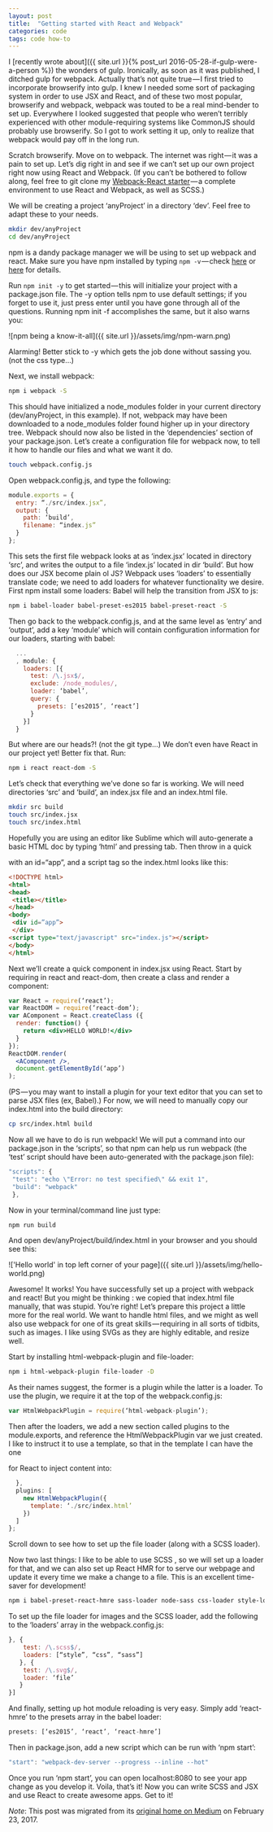 ```yaml
---
layout: post
title:  "Getting started with React and Webpack"
categories: code
tags: code how-to
---
```


I [recently wrote about]({{ site.url }}{% post_url 2016-05-28-if-gulp-were-a-person %}) the wonders of gulp. Ironically, as soon as it was published, I ditched gulp for webpack. Actually that’s not quite true — I first tried to incorporate browserify into gulp. I knew I needed some sort of packaging system in order to use JSX and React, and of these two most popular, browserify and webpack, webpack was touted to be a real mind-bender to set up. Everywhere I looked suggested that people who weren’t terribly experienced with other module-requiring systems like CommonJS should probably use browserify. So I got to work setting it up, only to realize that webpack would pay off in the long run.  
  <!--more-->

Scratch browserify. Move on to webpack. The internet was right — it was a pain to set up. Let’s dig right in and see if we can’t set up our own project right now using React and Webpack. (If you can’t be bothered to follow along, feel free to git clone my [Webpack-React starter](https://github.com/heatherbooker/webpack-react-starter) — a complete environment to use React and Webpack, as well as SCSS.)  

We will be creating a project ‘anyProject’ in a directory ‘dev’. Feel free to adapt these to your needs.  

```bash
mkdir dev/anyProject
cd dev/anyProject
```

npm is a dandy package manager we will be using to set up webpack and react. Make sure you have npm installed by typing `npm -v` — check [here](https://docs.npmjs.com/getting-started/installing-node) or [here](http://blog.npmjs.org/post/85484771375/how-to-install-npm) for details.

Run `npm init -y` to get started — this will initialize your project with a package.json file. The -y option tells npm to use default settings; if you forget to use it, just press enter until you have gone through all of the questions. Running npm init -f accomplishes the same, but it also warns you:  

![npm being a know-it-all]({{ site.url }}/assets/img/npm-warn.png)  

Alarming! Better stick to -y which gets the job done without sassing you. (not the css type…)  

Next, we install webpack:

```bash
npm i webpack -S
```

This should have initialized a node\_modules folder in your current directory (dev/anyProject, in this example). If not, webpack may have been downloaded to a node_modules folder found higher up in your directory tree. Webpack should now also be listed in the ‘dependencies’ section of your package.json. Let’s create a configuration file for webpack now, to tell it how to handle our files and what we want it do.

```bash
touch webpack.config.js
```  

Open webpack.config.js, and type the following:

```js
module.exports = {
  entry: “./src/index.jsx”,
  output: {
    path: ‘build’,
    filename: “index.js”
  }
};
```

This sets the first file webpack looks at as ‘index.jsx’ located in directory ‘src’, and writes the output to a file ‘index.js’ located in dir ‘build’. But how does our JSX become plain ol JS? Webpack uses ‘loaders’ to essentially translate code; we need to add loaders for whatever functionality we desire. First npm install some loaders: Babel will help the transition from JSX to js:

```bash
npm i babel-loader babel-preset-es2015 babel-preset-react -S
```  

Then go back to the webpack.config.js, and at the same level as ‘entry’ and ‘output’, add a key ‘module’ which will contain configuration information for our loaders, starting with babel:

```js
  ...
  , module: {
    loaders: [{
      test: /\.jsx$/,
      exclude: /node_modules/,
      loader: ‘babel’,
      query: {
        presets: [‘es2015’, ‘react’]
      }
    }]
  }
```

But where are our heads?! (not the git type…) We don’t even have React in our project yet! Better fix that. Run:  

```bash
npm i react react-dom -S
```

Let’s check that everything we’ve done so far is working. We will need directories ‘src’ and ‘build’, an index.jsx file and an index.html file.

```bash
mkdir src build
touch src/index.jsx
touch src/index.html
```

Hopefully you are using an editor like Sublime which will auto-generate a basic HTML doc by typing ‘html’ and pressing tab. Then throw in a quick <div> with an id=“app”, and a script tag so the index.html looks like this:

```html
<!DOCTYPE html>
<html>
<head>
 <title></title>
</head>
<body>
 <div id=”app”>
 </div>
<script type="text/javascript" src="index.js"></script>
</body>
</html>
```

Next we’ll create a quick component in index.jsx using React. Start by requiring in react and react-dom, then create a class and render a component:

```jsx
var React = require(‘react’);
var ReactDOM = require(‘react-dom’);
var AComponent = React.createClass ({
  render: function() {
    return <div>HELLO WORLD!</div>
  }
});
ReactDOM.render(
  <AComponent />,
  document.getElementById(‘app’)
);
```

(PS — you may want to install a plugin for your text editor that you can set to parse JSX files (ex, Babel).)
For now, we will need to manually copy our index.html into the build directory:

```bash
cp src/index.html build
```

Now all we have to do is run webpack! We will put a command into our package.json in the ‘scripts’, so that npm can help us run webpack (the ‘test’ script should have been auto-generated with the package.json file):

```js
"scripts": {
 "test": "echo \"Error: no test specified\" && exit 1",
 "build": "webpack"
 },
 ```

Now in your terminal/command line just type:

```bash
npm run build
```

And open dev/anyProject/build/index.html in your browser and you should see this:  

!['Hello world' in top left corner of your page]({{ site.url }}/assets/img/hello-world.png)  


Awesome! It works! You have successfully set up a project with webpack and react! But you might be thinking : we copied that index.html file manually, that was stupid. You’re right! Let’s prepare this project a little more for the real world. We want to handle html files, and we might as well also use webpack for one of its great skills — requiring in all sorts of tidbits, such as images. I like using SVGs as they are highly editable, and resize well.  

Start by installing html-webpack-plugin and file-loader:  

```bash
npm i html-webpack-plugin file-loader -D
```

As their names suggest, the former is a plugin while the latter is a loader. To use the plugin, we require it at the top of the webpack.config.js:  

```js
var HtmlWebpackPlugin = require(‘html-webpack-plugin’);
```

Then after the loaders, we add a new section called plugins to the module.exports, and reference the HtmlWebpackPlugin var we just created. I like to instruct it to use a template, so that in the template I can have the one <div id=“app”> for React to inject content into:

```js
  },
  plugins: [
    new HtmlWebpackPlugin({
      template: ‘./src/index.html’
    })
  ]
};
```

Scroll down to see how to set up the file loader (along with a SCSS loader).  

Now two last things: I like to be able to use SCSS , so we will set up a loader for that, and we can also set up React HMR for to serve our webpage and update it every time we make a change to a file. This is an excellent time-saver for development!  

```bash
npm i babel-preset-react-hmre sass-loader node-sass css-loader style-loader -D
```

To set up the file loader for images and the SCSS loader, add the following to the ‘loaders’ array in the webpack.config.js:

```js
}, {
    test: /\.scss$/,
    loaders: [“style”, “css”, “sass”]
   }, {
    test: /\.svg$/,
    loader: ‘file’
   }
}]
```

And finally, setting up hot module reloading is very easy. Simply add ‘react-hmre’ to the presets array in the babel loader:

```js
presets: [‘es2015’, ‘react’, ‘react-hmre’]
```

Then in package.json, add a new script which can be run with ‘npm start’:

```js
"start": "webpack-dev-server --progress --inline --hot"
```

Once you run ‘npm start’, you can open localhost:8080 to see your app change as you develop it. Voila, that’s it! Now you can write SCSS and JSX and use React to create awesome apps. Get to it!  

*Note*: This post was migrated from its [original home on Medium](https://medium.com/@heatherbooker/vue-js-vs-react-js-28caa8f9b033#.ojssrqrl3) on February 23, 2017.
